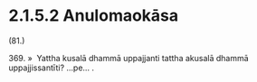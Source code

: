 

# 2.1.5.2 Anulomaokāsa





(81.)

369\. »  Yattha kusalā dhammā uppajjanti tattha akusalā dhammā uppajjissantīti? …pe… .




